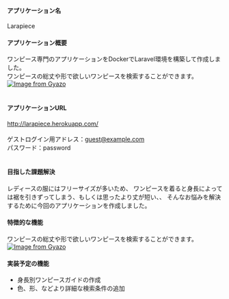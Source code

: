 #### アプリケーション名
 Larapiece
<br>
#### アプリケーション概要
ワンピース専門のアプリケーションをDockerでLaravel環境を構築して作成しました。
<br>
ワンピースの総丈や形で欲しいワンピースを検索することができます。
 <br>
[![Image from Gyazo](https://i.gyazo.com/7aa2661aa2ccf29efd357d2708b78b68.jpg)](https://gyazo.com/7aa2661aa2ccf29efd357d2708b78b68)
<br>
<br>
#### アプリケーションURL
http://larapiece.herokuapp.com/
<br>
<br>
ゲストログイン用アドレス：guest@example.com
<br>
パスワード：password
<br>
<br>
#### 目指した課題解決
レディースの服にはフリーサイズが多いため、
ワンピースを着ると身長によっては裾を引きずってしまう、もしくは思ったより丈が短い、、
そんなお悩みを解決するために今回のアプリケーションを作成しました。

#### 特徴的な機能
ワンピースの総丈や形で欲しいワンピースを検索することができます。
<br>
[![Image from Gyazo](https://i.gyazo.com/744ac98b7b33ad70f95c0c99480c0bcc.gif)](https://gyazo.com/744ac98b7b33ad70f95c0c99480c0bcc)
<br>
#### 実装予定の機能
 - 身長別ワンピースガイドの作成
 - 色、形、などより詳細な検索条件の追加
